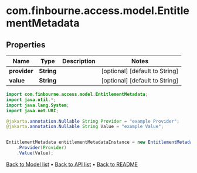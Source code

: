 # com.finbourne.access.model.EntitlementMetadata

## Properties

Name | Type | Description | Notes
------------ | ------------- | ------------- | -------------
**provider** | **String** |  | [optional] [default to String]
**value** | **String** |  | [optional] [default to String]

```java
import com.finbourne.access.model.EntitlementMetadata;
import java.util.*;
import java.lang.System;
import java.net.URI;

@jakarta.annotation.Nullable String Provider = "example Provider";
@jakarta.annotation.Nullable String Value = "example Value";


EntitlementMetadata entitlementMetadataInstance = new EntitlementMetadata()
    .Provider(Provider)
    .Value(Value);
```


[Back to Model list](../README.md#documentation-for-models) &#8226; [Back to API list](../README.md#documentation-for-api-endpoints) &#8226; [Back to README](../README.md)
